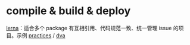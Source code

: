 # compile & build & deploy

[lerna](https://github.com/lerna/lerna)：适合多个 package 有互相引用、代码规范一致、统一管理 issue 的项目。示例 [practices](https://github.com/LittleBreak/lerna-best-practices) / [dva](https://github.com/dvajs/dva)